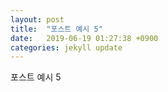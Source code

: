 ```yaml
---
layout: post
title:  "포스트 예시 5"
date:   2019-06-19 01:27:38 +0900
categories: jekyll update
---
```

포스트 예시 5